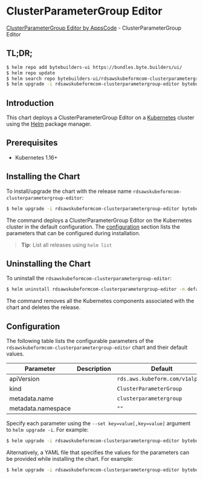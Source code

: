 # ClusterParameterGroup Editor

[ClusterParameterGroup Editor by AppsCode](https://byte.builders) - ClusterParameterGroup Editor

## TL;DR;

```bash
$ helm repo add bytebuilders-ui https://bundles.byte.builders/ui/
$ helm repo update
$ helm search repo bytebuilders-ui/rdsawskubeformcom-clusterparametergroup-editor --version=v0.4.16
$ helm upgrade -i rdsawskubeformcom-clusterparametergroup-editor bytebuilders-ui/rdsawskubeformcom-clusterparametergroup-editor -n default --create-namespace --version=v0.4.16
```

## Introduction

This chart deploys a ClusterParameterGroup Editor on a [Kubernetes](http://kubernetes.io) cluster using the [Helm](https://helm.sh) package manager.

## Prerequisites

- Kubernetes 1.16+

## Installing the Chart

To install/upgrade the chart with the release name `rdsawskubeformcom-clusterparametergroup-editor`:

```bash
$ helm upgrade -i rdsawskubeformcom-clusterparametergroup-editor bytebuilders-ui/rdsawskubeformcom-clusterparametergroup-editor -n default --create-namespace --version=v0.4.16
```

The command deploys a ClusterParameterGroup Editor on the Kubernetes cluster in the default configuration. The [configuration](#configuration) section lists the parameters that can be configured during installation.

> **Tip**: List all releases using `helm list`

## Uninstalling the Chart

To uninstall the `rdsawskubeformcom-clusterparametergroup-editor`:

```bash
$ helm uninstall rdsawskubeformcom-clusterparametergroup-editor -n default
```

The command removes all the Kubernetes components associated with the chart and deletes the release.

## Configuration

The following table lists the configurable parameters of the `rdsawskubeformcom-clusterparametergroup-editor` chart and their default values.

|     Parameter      | Description |                  Default                   |
|--------------------|-------------|--------------------------------------------|
| apiVersion         |             | <code>rds.aws.kubeform.com/v1alpha1</code> |
| kind               |             | <code>ClusterParameterGroup</code>         |
| metadata.name      |             | <code>clusterparametergroup</code>         |
| metadata.namespace |             | <code>""</code>                            |


Specify each parameter using the `--set key=value[,key=value]` argument to `helm upgrade -i`. For example:

```bash
$ helm upgrade -i rdsawskubeformcom-clusterparametergroup-editor bytebuilders-ui/rdsawskubeformcom-clusterparametergroup-editor -n default --create-namespace --version=v0.4.16 --set apiVersion=rds.aws.kubeform.com/v1alpha1
```

Alternatively, a YAML file that specifies the values for the parameters can be provided while
installing the chart. For example:

```bash
$ helm upgrade -i rdsawskubeformcom-clusterparametergroup-editor bytebuilders-ui/rdsawskubeformcom-clusterparametergroup-editor -n default --create-namespace --version=v0.4.16 --values values.yaml
```
